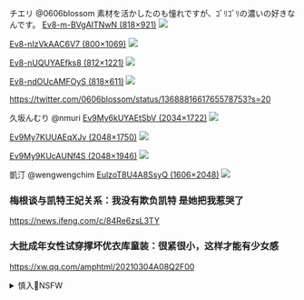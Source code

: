 チエリ
@0606blossom
素材を活かしたのも憧れですが、ｺﾞﾘｺﾞﾘの濃いの好きなんです。
[Ev8-m-BVgAITNwN (818×921)](https://pbs.twimg.com/media/Ev8-m-BVgAITNwN?format=jpg&name=orig)
![](https://pbs.twimg.com/media/Ev8-m-BVgAITNwN?format=jpg&name=orig)

[Ev8-nIzVkAAC6V7 (800×1069)](https://pbs.twimg.com/media/Ev8-nIzVkAAC6V7?format=jpg&name=orig)
![](https://pbs.twimg.com/media/Ev8-nIzVkAAC6V7?format=jpg&name=orig)

[Ev8-nUQUYAEfks8 (812×1221)](https://pbs.twimg.com/media/Ev8-nUQUYAEfks8?format=jpg&name=orig)
![](https://pbs.twimg.com/media/Ev8-nUQUYAEfks8?format=jpg&name=orig)

[Ev8-ndOUcAMFOyS (818×611)](https://pbs.twimg.com/media/Ev8-ndOUcAMFOyS?format=jpg&name=orig)
![](https://pbs.twimg.com/media/Ev8-ndOUcAMFOyS?format=jpg&name=orig)

https://twitter.com/0606blossom/status/1368881661765578753?s=20

久坂んむり
@nmuri
[Ev9My6kUYAEtSbV (2034×1722)](https://pbs.twimg.com/media/Ev9My6kUYAEtSbV?format=jpg&name=orig)
![](https://pbs.twimg.com/media/Ev9My6kUYAEtSbV?format=jpg&name=orig)

[Ev9My7KUUAEqXJv (2048×1750)](https://pbs.twimg.com/media/Ev9My7KUUAEqXJv?format=jpg&name=orig)
![](https://pbs.twimg.com/media/Ev9My7KUUAEqXJv?format=jpg&name=orig)

[Ev9My9KUcAUNf4S (2048×1946)](https://pbs.twimg.com/media/Ev9My9KUcAUNf4S?format=jpg&name=orig)
![](https://pbs.twimg.com/media/Ev9My9KUcAUNf4S?format=jpg&name=orig)

凱汀
@wengwengchim
[EulzoT8U4A8SsyQ (1606×2048)](https://pbs.twimg.com/media/EulzoT8U4A8SsyQ?format=jpg&name=orig)
![](https://pbs.twimg.com/media/EulzoT8U4A8SsyQ?format=jpg&name=orig)

### 梅根谈与凯特王妃关系：我没有欺负凯特 是她把我惹哭了
https://news.ifeng.com/c/84Re6zsL3TY

### 大批成年女性试穿撑坏优衣库童装：很紧很小，这样才能有少女感
https://xw.qq.com/amphtml/20210304A08Q2F00

<details><summary>慎入🔞NSFW</summary>

Not Safe For Work
<img src="https://upload.wikimedia.org/wikipedia/commons/thumb/d/d3/Biohazard_Symbol_Specification.png/210px-Biohazard_Symbol_Specification.png">

<details><summary><b>风险自理Use At Your Own Risk🈲</summary>


</details>
</details>
